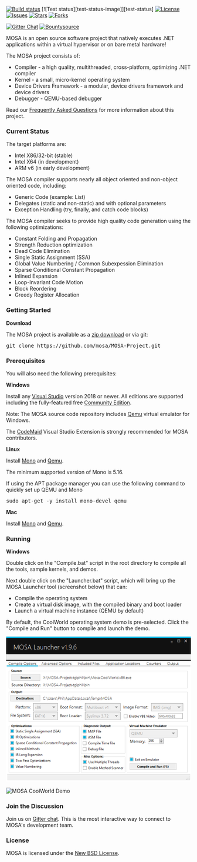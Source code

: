 [![Build status][build-status-image]][build-status]  [![Test status][test-status-image]][test-status]  [![License][github-license]][github-license-link]  [![Issues][github-issues]][github-issues-link]  [![Stars][github-stars]][github-stars-link]  [![Forks][github-forks]][github-forks-link]  

[![Gitter Chat][gitter-image]][gitter-chat]  [![Bountysource][bounty-image]][bounty-issues]  

[build-status-image]: https://github.com/mosa/MOSA-Project/workflows/Build/badge.svg
[build-status]: https://github.com/mosa/MOSA-Project/actions
[tests-status-image]: https://github.com/mosa/MOSA-Project/workflows/Unit%20Tests/badge.svg
[tests-status]: https://github.com/mosa/MOSA-Project/actions
[pull-requests-image]: http://www.issuestats.com/github/mosa/mosa-project/badge/pr
[pull-requests]: http://www.issuestats.com/github/mosa/mosa-project
[issues-closed-image]: http://www.issuestats.com/github/mosa/mosa-project/badge/issue
[issues-closed]: http://www.issuestats.com/github/mosa/mosa-project
[bounty-image]: https://api.bountysource.com/badge/team?team_id=55027&style=bounties_received
[bounty-issues]: https://www.bountysource.com/teams/mosa/issues?utm_source=MOSA%20Project&utm_medium=shield&utm_campaign=bounties_received
[gitter-image]: https://img.shields.io/badge/gitter-join%20chat%20-blue.svg
[gitter2-image]: https://badges.gitter.im/Join%20Chat.svg
[gitter-chat]: https://gitter.im/mosa/MOSA-Project
[github-issues]: https://img.shields.io/github/issues/mosa/MOSA-Project.svg
[github-forks]: https://img.shields.io/github/forks/mosa/MOSA-Project.svg
[github-stars]: https://img.shields.io/github/stars/mosa/MOSA-Project.svg
[github-license]: https://img.shields.io/badge/license-New%20BSD-blue.svg
[github-link]: https://github.com/mosa/MOSA-Project
[github-stars-link]: https://github.com/mosa/MOSA-Project/stargazers
[github-forks-link]: https://github.com/mosa/MOSA-Project/network
[github-issues-link]: https://github.com/mosa/MOSA-Project/issues
[github-license-link]: https://raw.githubusercontent.com/mosa/MOSA-Project/master/LICENSE.txt

MOSA is an open source software project that natively executes .NET applications within a virtual hypervisor or on bare metal hardware!

The MOSA project consists of:

* Compiler - a high quality, multithreaded, cross-platform, optimizing .NET compiler
* Kernel - a small, micro-kernel operating system
* Device Drivers Framework - a modular, device drivers framework and device drivers
* Debugger - QEMU-based debugger

Read our [Frequently Asked Questions](https://github.com/mosa/MOSA-Project/wiki/Frequently-Asked-Questions) for more information about this project.

### Current Status

The target platforms are:

* Intel X86/32-bit (stable)
* Intel X64 (in development)
* ARM v6 (in early development)

The MOSA compiler supports nearly all object oriented and non-object oriented code, including:

* Generic Code (example: List<T>)
* Delegates (static and non-static) and with optional parameters
* Exception Handling (try, finally, and catch code blocks)

The MOSA compiler seeks to provide high quality code generation using the following optimizations:

* Constant Folding and Propagation 
* Strength Reduction optimization
* Dead Code Elimination
* Single Static Assignment (SSA)
* Global Value Numbering / Common Subexpession Elimination
* Sparse Conditional Constant Propagation
* Inlined Expansion
* Loop-Invariant Code Motion
* Block Reordering
* Greedy Register Allocation

### Getting Started

**Download**

The MOSA project is available as a [zip download](https://github.com/mosa/MOSA-Project/archive/master.zip) or via git:

<pre>
git clone https://github.com/mosa/MOSA-Project.git
</pre>

### Prerequisites

You will also need the following prerequisites:

**Windows**

Install any [Visual Studio](http://www.visualstudio.com) version 2018 or newer. All editions are supported including the fully-featured free [Community Edition](https://www.visualstudio.com/products/visual-studio-community-vs).

Note: The MOSA source code repository includes [Qemu](http://wiki.qemu.org/Main_Page) virtual emulator for Windows.

The [CodeMaid](http://www.codemaid.net/) Visual Studio Extension is strongly recommended for MOSA contributors.

**Linux**

Install [Mono](http://www.mono-project.com) and [Qemu](http://wiki.qemu.org/Main_Page).

The minimum supported version of Mono is 5.16.

If using the APT package manager you can use the following command to quickly set up QEMU and Mono
<pre>
sudo apt-get -y install mono-devel qemu
</pre>

**Mac**

Install [Mono](http://www.mono-project.com) and [Qemu](http://wiki.qemu.org/Main_Page).

### Running

**Windows**

Double click on the "Compile.bat" script in the root directory to compile all the tools, sample kernels, and demos.

Next double click on the "Launcher.bat" script, which will bring up the MOSA Launcher tool (screenshot below) that can:

* Compile the operating system
* Create a virtual disk image, with the compiled binary and boot loader
* Launch a virtual machine instance (QEMU by default)

By default, the CoolWorld operating system demo is pre-selected. Click the "Compile and Run" button to compile and launch the demo.

![MOSA Launcher](Documentation/Screenshots/MOSA%20Launcher.png)

![MOSA CoolWorld Demo](Documentation/Screenshots/MOSA%20QEMU%20CoolWorld.png)

### Join the Discussion

Join us on [Gitter chat][gitter-chat]. This is the most interactive way to connect to MOSA's development team.

### License

MOSA is licensed under the [New BSD License](http://en.wikipedia.org/wiki/New_BSD).


